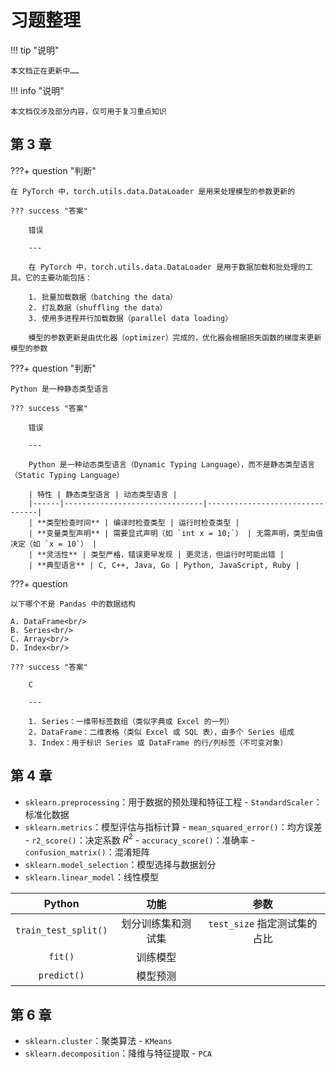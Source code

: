 # 习题整理

!!! tip "说明"

    本文档正在更新中……

!!! info "说明"

    本文档仅涉及部分内容，仅可用于复习重点知识

## 第 3 章

???+ question "判断"

    在 PyTorch 中，torch.utils.data.DataLoader 是用来处理模型的参数更新的

    ??? success "答案"

        错误

        ---

        在 PyTorch 中，torch.utils.data.DataLoader 是用于数据加载和批处理的工具。它的主要功能包括：

        1. 批量加载数据（batching the data）
        2. 打乱数据（shuffling the data）
        3. 使用多进程并行加载数据（parallel data loading）

        模型的参数更新是由优化器（optimizer）完成的，优化器会根据损失函数的梯度来更新模型的参数

???+ question "判断"

    Python 是一种静态类型语言

    ??? success "答案"

        错误

        ---

        Python 是一种动态类型语言（Dynamic Typing Language），而不是静态类型语言（Static Typing Language）

        | 特性 | 静态类型语言 | 动态类型语言 |
        |------|-------------------------------|--------------------------------|
        | **类型检查时间** | 编译时检查类型 | 运行时检查类型 |
        | **变量类型声明** | 需要显式声明（如 `int x = 10;`） | 无需声明，类型由值决定（如 `x = 10`） |
        | **灵活性** | 类型严格，错误更早发现 | 更灵活，但运行时可能出错 |
        | **典型语言** | C, C++, Java, Go | Python, JavaScript, Ruby |

???+ question

    以下哪个不是 Pandas 中的数据结构
    
    A. DataFrame<br/>
    B. Series<br/>
    C. Array<br/>
    D. Index<br/>

    ??? success "答案"

        C

        ---

        1. Series：一维带标签数组（类似字典或 Excel 的一列）
        2. DataFrame：二维表格（类似 Excel 或 SQL 表），由多个 Series 组成
        3. Index：用于标识 Series 或 DataFrame 的行/列标签（不可变对象）

## 第 4 章

- `sklearn.preprocessing`：用于数据的预处理和特征工程
      - `StandardScaler`：标准化数据
- `sklearn.metrics`：模型评估与指标计算
      - `mean_squared_error()`：均方误差
      - `r2_score()`：决定系数 $R^2$
      - `accuracy_score()`：准确率
      - `confusion_matrix()`：混淆矩阵
- `sklearn.model_selection`：模型选择与数据划分
- `sklearn.linear_model`：线性模型

| Python | 功能 | 参数 |
| :--: | :--: | :--: |
| `train_test_split()` | 划分训练集和测试集 | `test_size` 指定测试集的占比 |
| `fit()` | 训练模型 | |
| `predict()` | 模型预测 | |

## 第 6 章

- `sklearn.cluster`：聚类算法
      - `KMeans`
- `sklearn.decomposition`：降维与特征提取
      - `PCA`